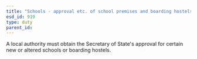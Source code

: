 ```yaml
---
title: "Schools - approval etc. of school premises and boarding hostels"
esd_id: 919
type: duty
parent_id:  
---
```


A local authority must obtain the Secretary of State's approval for certain new or altered schools or boarding hostels.

